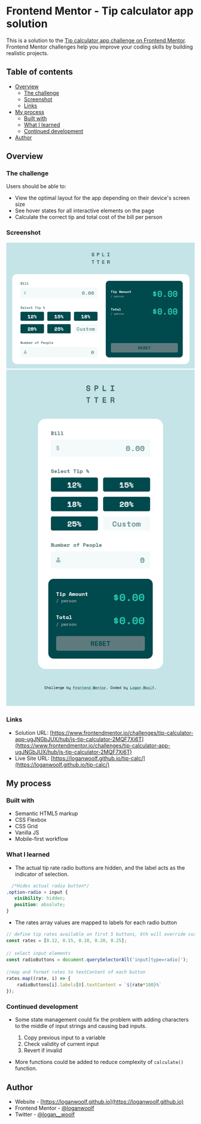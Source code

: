 # Frontend Mentor - Tip calculator app solution

This is a solution to the [Tip calculator app challenge on Frontend Mentor](https://www.frontendmentor.io/challenges/tip-calculator-app-ugJNGbJUX). Frontend Mentor challenges help you improve your coding skills by building realistic projects.

## Table of contents

- [Overview](#overview)
  - [The challenge](#the-challenge)
  - [Screenshot](#screenshot)
  - [Links](#links)
- [My process](#my-process)
  - [Built with](#built-with)
  - [What I learned](#what-i-learned)
  - [Continued development](#continued-development)
- [Author](#author)

## Overview

### The challenge

Users should be able to:

- View the optimal layout for the app depending on their device's screen size
- See hover states for all interactive elements on the page
- Calculate the correct tip and total cost of the bill per person

### Screenshot

![](./screenshots/desktop.png)
![](./screenshots/mobile.png)

### Links

- Solution URL: [https://www.frontendmentor.io/challenges/tip-calculator-app-ugJNGbJUX/hub/js-tip-calculator-2MQF7Xi6T](https://www.frontendmentor.io/challenges/tip-calculator-app-ugJNGbJUX/hub/js-tip-calculator-2MQF7Xi6T)
- Live Site URL: [https://loganwoolf.github.io/tip-calc/](https://loganwoolf.github.io/tip-calc/)

## My process

### Built with

- Semantic HTML5 markup
- CSS Flexbox
- CSS Grid
- Vanilla JS
- Mobile-first workflow

### What I learned

- The actual tip rate radio buttons are hidden, and the label acts as the indicator of selection.

```css
  /*Hides actual radio button*/
.option-radio > input { 
   visibility: hidden;
   position: absolute;
}
```
- The rates array values are mapped to labels for each radio button
```js
// define tip rates available on first 5 buttons, 6th will override custom field
const rates = [0.12, 0.15, 0.18, 0.20, 0.25];

// select input elements
const radioButtons = document.querySelectorAll('input[type=radio]');

//map and format rates to textContent of each button
rates.map((rate, i) => {
	radioButtons[i].labels[0].textContent = `${rate*100}%`
});
```

### Continued development

- Some state management could fix the problem with adding characters to the middle of input strings and causing bad inputs. 
  1. Copy previous input to a variable
  1. Check validity of current input
  1. Revert if invalid

- More functions could be added to reduce complexity of `calculate()` function.

## Author

- Website - [https://loganwoolf.github.io](https://loganwoolf.github.io)
- Frontend Mentor - [@loganwoolf](https://www.frontendmentor.io/profile/loganwoolf)
- Twitter - [@logan__woolf](https://www.twitter.com/logan__woolf)
